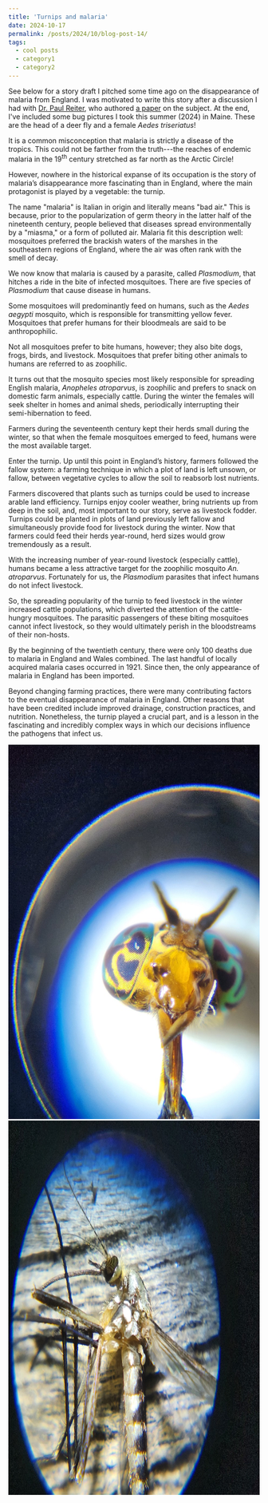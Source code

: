 ```yaml
---
title: 'Turnips and malaria'
date: 2024-10-17
permalink: /posts/2024/10/blog-post-14/
tags:
  - cool posts
  - category1
  - category2
---
```


<p>
See below for a story draft I pitched some time ago on the disappearance of malaria from England. 
I was motivated to write this story after a discussion I had with 
<a href="https://www.youtube.com/watch?v=-iZPkQWcRsI" target="_blank"  rel="noopener noreferrer">Dr. Paul Reiter</a>,
who authored
<a href="https://pubmed.ncbi.nlm.nih.gov/10653562/" target="_blank"  rel="noopener noreferrer">a paper</a>
on the subject. At the end, I've included some bug pictures I took this 
summer (2024) in Maine. These are the head of a deer fly and a female <i>Aedes triseriatus</i>!
</p>

<p>
It is a common misconception that malaria is strictly a disease of the tropics. This could not be farther from the truth---the reaches 
of endemic malaria in the 19<sup>th</sup> century stretched as far north as the Arctic Circle!
</p>
 
<p>
However, nowhere in the historical expanse of its occupation is the story of malaria’s disappearance more fascinating than in England, where the main protagonist is played by a vegetable: the turnip.
</p>

<p>
The name "malaria" is Italian in origin and literally means "bad air." This is 
because, prior to the popularization of germ theory in the latter half of the nineteenth 
century, people believed that diseases spread environmentally by a "miasma," or a 
form of polluted air. Malaria fit this description well: mosquitoes preferred the brackish waters 
of the marshes in the southeastern regions of England, where the air was often rank with the smell of decay.  
</p>

<p>
We now know that malaria is caused by a parasite, called <i>Plasmodium</i>, that hitches a ride in the bite of infected 
mosquitoes. There are five species of <i>Plasmodium</i> that cause disease in humans. 
</p>

<p>
Some mosquitoes will predominantly feed on humans, such as the <i>Aedes aegypti</i> mosquito, which is 
responsible for transmitting yellow fever. Mosquitoes that prefer humans for their bloodmeals are said to 
be anthropophilic.  
</p>

<p>
Not all mosquitoes prefer to bite humans, however; they also bite dogs, frogs, birds, and livestock. 
Mosquitoes that prefer biting other animals to humans are referred to as zoophilic.
</p>

<p>
It turns out that the mosquito species most likely responsible for spreading English malaria, <i>Anopheles atroparvus</i>, 
is zoophilic and prefers to snack on domestic farm animals, especially cattle. During the winter the 
females will seek shelter in homes and animal sheds, periodically interrupting their semi-hibernation to feed.
</p>

<p>
Farmers during the seventeenth century kept their herds small during the winter, so that when the female mosquitoes emerged to feed, humans were the most available target.
</p>

<p>
Enter the turnip. Up until this point in England’s history, farmers followed the fallow system: a farming 
technique in which a plot of land is left unsown, or fallow, between vegetative cycles to allow the soil 
to reabsorb lost nutrients.
</p>

<p>
Farmers discovered that plants such as turnips could be used to increase arable land efficiency. Turnips 
enjoy cooler weather, bring nutrients up from deep in the soil, and, most important to our story, serve as livestock fodder. Turnips could be planted in plots of land previously left fallow and simultaneously provide food for livestock during the winter. Now that farmers could feed their herds year-round, herd sizes would grow tremendously as a result.
</p>

<p>
With the increasing number of year-round livestock (especially cattle), humans became a less attractive 
target for the zoophilic mosquito <i>An. atroparvus</i>. Fortunately for us, the <i>Plasmodium</i> parasites 
that infect humans do not infect livestock.
</p>

<p>
So, the spreading popularity of the turnip to feed livestock in the winter increased cattle populations, 
which diverted the attention of the cattle-hungry mosquitoes. The parasitic passengers of these 
biting mosquitoes cannot infect livestock, so they would ultimately perish in the bloodstreams of 
their non-hosts.
</p>

<p>
By the beginning of the twentieth century, there were only 100 deaths due to malaria in England and Wales 
combined. The last handful of locally acquired malaria cases occurred in 1921. Since then, the only 
appearance of malaria in England has been imported.  
</p>

<p>
Beyond changing farming practices, there were many contributing factors to the eventual disappearance of 
malaria in England. Other reasons that have 
been credited include improved drainage, construction practices, and nutrition. Nonetheless, the turnip played 
a crucial part, and is a lesson in the fascinating and incredibly complex ways in which our decisions 
influence the pathogens that infect us. 
</p>

<img src='/images/horsefly_head.jpg' alt='Sim config' height='750' width='750' class='center'/>

<img src='/images/aedes_triseriatus.jpg' alt='Sim config' height='750' width='750' class='center'/>




